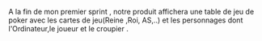 A la fin de mon premier sprint , notre produit affichera une table de jeu de poker avec les cartes de jeu(Reine ,Roi, AS,..) et les personnages dont l'Ordinateur,le joueur et le croupier .
